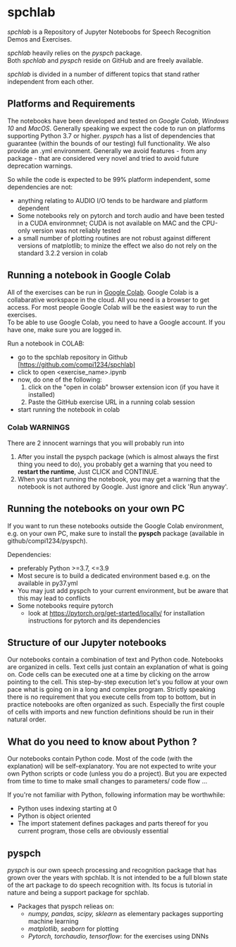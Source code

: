 # spchlab

*spchlab* is a Repository of Jupyter Noteboobs for Speech Recognition Demos and Exercises.

*spchlab* heavily relies on the *pyspch* package.   
Both *spchlab* and *pyspch* reside on GitHub and are freely available.   

*spchlab* is divided in a number of different topics
that stand rather independent from each other.

## Platforms and Requirements

The notebooks have been developed and tested on *Google Colab*, *Windows 10* and *MacOS*.
Generally speaking we expect the code to run on platforms supporting Python 3.7 or higher.  *pyspch* has a list of dependencies that guarantee (within the bounds of our testing) full functionality.  We also provide an .yml environment.
Generally we avoid features - from any package - that are considered very novel and tried to avoid future deprecation warnings.

So while the code is expected to be 99% platform independent, some dependencies are not:
- anything relating to AUDIO I/O tends to be hardware and platform dependent
- Some notebooks rely on pytorch and torch audio and have been tested in a CUDA environmnet;  CUDA is not available on MAC and the CPU-only version was not reliably tested
- a small number of plotting routines are not robust against different versions of matplotlib; to minize the effect we also do not rely on the standard 3.2.2 version in colab




## Running a notebook in Google Colab

All of the exercises can be run in [Google Colab](https://colab.research.google.com/).
Google Colab is a collabarative workspace in the cloud.   All you need is a browser to get access.  For most people Google Colab will be the easiest way to run the exercises.  
To be able to use Google Colab, you need to have a Google account. If you have one, make sure you are logged in.

Run a notebook in COLAB:
  - go to the spchlab repository in Github [https://github.com/compi1234/spchlab]
  - click to open <exercise_name>.ipynb
  - now, do one of the following:
	1. click on the "open in colab" browser extension icon  (if you have it installed)
	2. Paste the GitHub exercise URL in a running colab session
  - start running the notebook in colab

### Colab WARNINGS
There are 2 innocent warnings that you will probably run into
1. After you install the pyspch package (which is almost always the first thing you need to do), you probably get a warning that you need to **restart the runtime**, Just CLICK and CONTINUE.
2. When you start running the notebook, you may get a warning that the notebook is not authored by Google.  Just ignore and click  'Run anyway'.

## Running the notebooks on your own PC

If you want to run these notebooks outside the Google Colab environment, e.g. on your own PC,  make sure to install the **pyspch** package (available in github/compi1234/pyspch).  

Dependencies:
+ preferably Python >=3.7, <=3.9
+ Most secure is to build a dedicated environment based e.g. on the available in py37.yml 
+ You may just add pyspch to your current environment, but be aware that this may lead to conflicts
+ Some notebooks require pytorch
    - look at https://pytorch.org/get-started/locally/  for installation instructions for pytorch and its dependencies



## Structure of our Jupyter notebooks
Our notebooks contain a combination of text and Python code.  Notebooks are organized in cells. Text cells just contain an explanation of what is going on. Code cells can be executed one at a time by clicking on the arrow pointing to the cell. This step-by-step execution let's you follow at your own pace what is going on in a long and complex program. Strictly speaking there is no requirement that you execute cells from top to bottom, but in practice notebooks are often organized as such.  Especially the first couple of cells with imports and new function definitions should be run in their natural order.

## What do you need to know about Python ?
Our notebooks contain Python code. Most of the code (with the explanation) will be self-explanatory. You are not expected to write your own Python scripts or code (unless you do a project).  But you are expected from time to time to make small changes to parameters/ code flow ...

If you're not familiar with Python, following information may be worthwhile:
+ Python uses indexing starting at 0
+ Python is object oriented
+ The import statement defines packages and parts thereof for you current program, those cells are obviously essential

## pyspch
*pyspch* is our own speech processing and recognition package that has grown over the years with spchlab.  It is not intended to be a full blown state of the art package to do speech recognition with.   Its focus is tutorial in nature and being a support package for spchlab.
* Packages that pyspch relieas on:
  + *numpy, pandas, scipy, sklearn* as elementary packages supporting machine learning
  + *matplotlib, seaborn* for plotting 
  + *Pytorch, torchaudio, tensorflow*: for the exercises using DNNs
